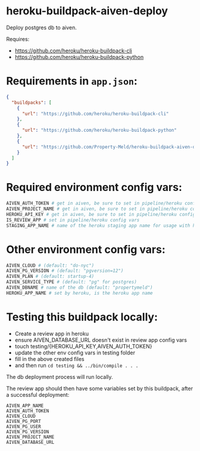 # heroku-buildpack-aiven-deploy
Deploy postgres db to aiven.

Requires:

- https://github.com/heroku/heroku-buildpack-cli
- https://github.com/heroku/heroku-buildpack-python

Requirements in `app.json`:
===

```json
{
  "buildpacks": [
    {
      "url": "https://github.com/heroku/heroku-buildpack-cli"
    },
    {
      "url": "https://github.com/heroku/heroku-buildpack-python"
    },
    {
      "url": "https://github.com/Property-Meld/heroku-buildpack-aiven-deploy-pg"
    }
  ]
}
```

Required environment config vars:
====

```bash
AIVEN_AUTH_TOKEN # get in aiven, be sure to set in pipeline/heroku config vars
AIVEN_PROJECT_NAME # get in aiven, be sure to set in pipeline/heroku config vars
HEROKU_API_KEY # get in aiven, be sure to set in pipeline/heroku config vars
IS_REVIEW_APP # set in pipeline/heroku config vars
STAGING_APP_NAME # name of the heroku staging app name for usage with heroku cli, and db cloning (default: "property-meld-staging")
```

Other environment config vars:
====

```bash
AIVEN_CLOUD # (default: "do-nyc")
AIVEN_PG_VERSION # (default: "pgversion=12")
AIVEN_PLAN # (default: startup-4)
AIVEN_SERVICE_TYPE # (default: "pg" for postgres)
AIVEN_DBNAME # name of the db (default: "propertymeld")
HEROKU_APP_NAME # set by heroku, is the heroku app name
```

Testing this buildpack locally:
====

- Create a review app in heroku
- ensure AIVEN_DATABASE_URL doesn't exist in review app config vars
- touch testing/{HEROKU_API_KEY,AIVEN_AUTH_TOKEN}
- update the other env config vars in testing folder
- fill in the above created files
- and then run `cd testing && ../bin/compile . . .`

The db deployment process will run locally.

The review app should then have some variables set by this buildpack, after a successful deployment:

```.env
AIVEN_APP_NAME
AIVEN_AUTH_TOKEN
AIVEN_CLOUD
AIVEN_PG_PORT
AIVEN_PG_USER
AIVEN_PG_VERSION
AIVEN_PROJECT_NAME
AIVEN_DATABASE_URL
```
